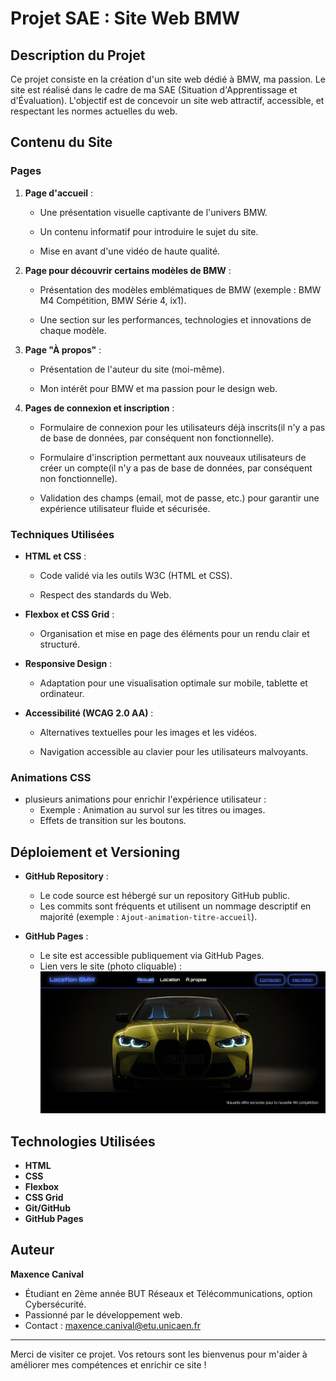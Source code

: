 # Projet SAE : Site Web BMW

## Description du Projet
Ce projet consiste en la création d'un site web dédié à BMW, ma passion. Le site est réalisé dans le cadre de ma SAE (Situation d'Apprentissage et d'Évaluation). L'objectif est de concevoir un site web attractif, accessible, et respectant les normes actuelles du web. 

## Contenu du Site

### Pages
1. **Page d'accueil** :

   - Une présentation visuelle captivante de l'univers BMW.

   - Un contenu informatif pour introduire le sujet du site.

   - Mise en avant d'une vidéo de haute qualité.

2. **Page pour découvrir certains modèles de BMW** :

   - Présentation des modèles emblématiques de BMW (exemple : BMW M4 Compétition, BMW Série 4, ix1).

   - Une section sur les performances, technologies et innovations de chaque modèle.

3. **Page "À propos"** :

   - Présentation de l'auteur du site (moi-même).

   - Mon intérêt pour BMW et ma passion pour le design web.
   
4. **Pages de connexion et inscription** :

   - Formulaire de connexion pour les utilisateurs déjà inscrits(il n'y a pas de base de données, par conséquent non fonctionnelle).

   - Formulaire d'inscription permettant aux nouveaux utilisateurs de créer un compte(il n'y a pas de base de données, par conséquent non fonctionnelle).

   - Validation des champs (email, mot de passe, etc.) pour garantir une expérience utilisateur fluide et sécurisée.

### Techniques Utilisées
- **HTML et CSS** :

  - Code validé via les outils W3C (HTML et CSS).

  - Respect des standards du Web.

- **Flexbox et CSS Grid** :

  - Organisation et mise en page des éléments pour un rendu clair et structuré.

- **Responsive Design** :

  - Adaptation pour une visualisation optimale sur mobile, tablette et ordinateur.

- **Accessibilité (WCAG 2.0 AA)** :

  - Alternatives textuelles pour les images et les vidéos.

  - Navigation accessible au clavier pour les utilisateurs malvoyants.

### Animations CSS
- plusieurs animations pour enrichir l'expérience utilisateur :
  - Exemple : Animation au survol sur les titres ou images.
  - Effets de transition sur les boutons.

## Déploiement et Versioning
- **GitHub Repository** :
  - Le code source est hébergé sur un repository GitHub public.
  - Les commits sont fréquents et utilisent un nommage descriptif en majorité (exemple : `Ajout-animation-titre-accueil`).

- **GitHub Pages** :
  - Le site est accessible publiquement via GitHub Pages.
  - Lien vers le site (photo cliquable) :
   [![](./image/markdown_img.jpg)](https://mcmt27.github.io/SAE14_projet_final/)

## Technologies Utilisées
- **HTML**
- **CSS**
- **Flexbox**
- **CSS Grid**
- **Git/GitHub**
- **GitHub Pages**

## Auteur
**Maxence Canival**

- Étudiant en 2ème année BUT Réseaux et Télécommunications, option Cybersécurité.
- Passionné par le développement web.
- Contact : maxence.canival@etu.unicaen.fr

---
Merci de visiter ce projet. Vos retours sont les bienvenus pour m'aider à améliorer mes compétences et enrichir ce site !
